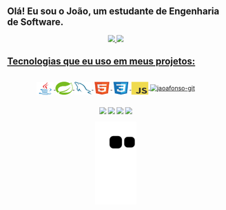 ## Olá! Eu sou o João, um estudante de Engenharia de Software.

<div align="center">
  <a href="https://github.com/jaoafonso">
  <img height="180em" src="https://readme-jaoafonso.vercel.app/api?username=jaoafonso&show_icons=true&theme=dark&include_all_commits=true&count_private=true"/>
  <img height="180em" src="https://readme-jaoafonso.vercel.app/api/top-langs/?username=jaoafonso&layout=compact&theme=dark"/>
</div>

## Tecnologias que eu uso em meus projetos:

<div style="display: inline_block" align="center"><br>
  <img align="center" alt="jaoafonso-java" height="30" width="40" src="https://raw.githubusercontent.com/devicons/devicon/master/icons/java/java-original.svg">
  <img align="center" alt="jaoafonso-spring" height="30" width="40" src="https://raw.githubusercontent.com/devicons/devicon/master/icons/spring/spring-original.svg">
  <img align="center" alt="jaoafonso-mysql" height="30" width="40" src="https://raw.githubusercontent.com/devicons/devicon/master/icons/mysql/mysql-original.svg">
  <img align="center" alt="jaoafonso-html" height="30" width="40" src="https://raw.githubusercontent.com/devicons/devicon/master/icons/html5/html5-original.svg">
  <img align="center" alt="jaoafonso-css" height="30" width="40" src="https://raw.githubusercontent.com/devicons/devicon/master/icons/css3/css3-original.svg">
  <img align="center" alt="jaoafonso-js" height="30" width="40" src="https://raw.githubusercontent.com/devicons/devicon/master/icons/javascript/javascript-original.svg">
  <img align="center" alt="jaoafonso-git" height="30" width="40" src="https://cdn.jsdelivr.net/gh/devicons/devicon/icons/git/git-original.svg">
</div>

##

<div align="center">
  <a href="https://www.instagram.com/jaoafonsokkj/" target="_blank" rel="noopener noreferrer"><img src="https://img.shields.io/badge/-Instagram-%23E4405F?style=for-the-badge&logo=instagram&logoColor=white" target="_blank"></a>
  <a href = "mailto:devjaoafonso@gmail.com"><img src="https://img.shields.io/badge/-Gmail-%23333?style=for-the-badge&logo=gmail&logoColor=white" target="_blank"></a>
  <a href="https://www.linkedin.com/in/devjaoafonso/" target="_blank" rel="noopener noreferrer"><img src="https://img.shields.io/badge/-LinkedIn-%230077B5?style=for-the-badge&logo=linkedin&logoColor=white" target="_blank"></a>
  <a href="https://www.canva.com/design/DAFjDoMFfuQ/RZLoDTmvHfqLMyBvdC1vfw/view?utm_content=DAFjDoMFfuQ&utm_campaign=designshare&utm_medium=link&utm_source=publishsharelink" target="_blank" rel="noopener noreferrer"><img src="https://img.shields.io/badge/CV-green?style=for-the-badge&logo=canva&logoColor=white" target="_blank"></a> 
  
  ![Snake animation](https://github.com/jaoafonso/jaoafonso/blob/output/github-contribution-grid-snake.svg)
</div>
